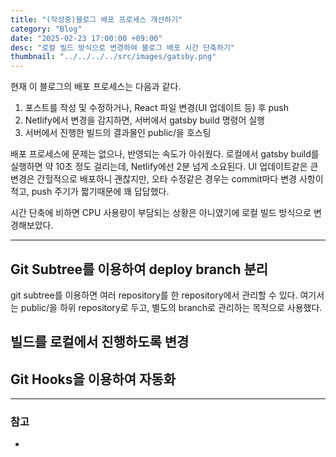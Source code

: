 ```yaml
---
title: "(작성중)블로그 배포 프로세스 개선하기"
category: "Blog"
date: "2025-02-23 17:00:00 +09:00"
desc: "로컬 빌드 방식으로 변경하여 블로그 배포 시간 단축하기"
thumbnail: "../../../../src/images/gatsby.png"
---
```


현재 이 블로그의 배포 프로세스는 다음과 같다.

1. 포스트를 작성 및 수정하거나, React 파일 변경(UI 업데이트 등) 후 push
2. Netlify에서 변경을 감지하면, 서버에서 gatsby build 명령어 실행
3. 서버에서 진행한 빌드의 결과물인 public/을 호스팅

배포 프로세스에 문제는 없으나, 반영되는 속도가 아쉬웠다.
로컬에서 gatsby build를 실행하면 약 10초 정도 걸리는데, Netlify에선 2분 넘게 소요된다.
UI 업데이트같은 큰 변경은 간헐적으로 배포하니 괜찮지만,
오타 수정같은 경우는 commit마다 변경 사항이 적고, push 주기가 짧기때문에 꽤 답답했다.

시간 단축에 비하면 CPU 사용량이 부담되는 상황은 아니였기에 로컬 빌드 방식으로 변경해보았다.

---

## Git Subtree를 이용하여 deploy branch 분리

git subtree를 이용하면 여러 repository를 한 repository에서 관리할 수 있다.
여기서는 public/을 하위 repository로 두고, 별도의 branch로 관리하는 목적으로 사용했다.







## 빌드를 로컬에서 진행하도록 변경


## Git Hooks을 이용하여 자동화

---

### 참고

- 
